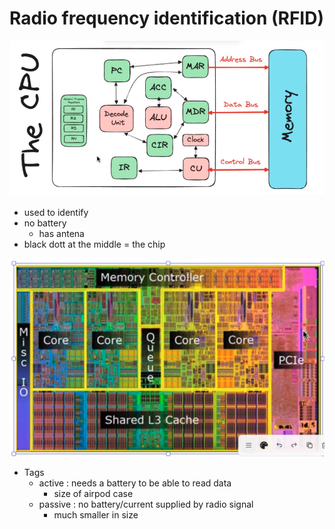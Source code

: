 # Radio frequency identification (RFID)

![radio](img/image111.png)

- used to identify
- no battery
    - has antena
- black dott at the middle = the chip

![radio chip](img/image-111.png)

- Tags
    - active : needs a battery to be able to read data
        - size of airpod case
    - passive : no battery/current supplied by radio signal
        - much smaller in size